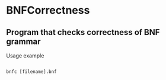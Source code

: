 # BNFCorrectness

## Program that checks correctness of BNF grammar

Usage example
```

bnfc [filename].bnf
```
